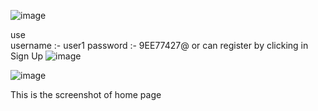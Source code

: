 ![image](https://github.com/gaganmeena05/User-Role-/assets/96836456/0ea0c0f0-8d41-498a-be38-9c3e54d6922d)

use <br/>
username :- user1
password :- 9EE77427@
or can register by clicking in Sign Up
![image](https://github.com/gaganmeena05/User-Role-/assets/96836456/cc516752-77ab-447d-8f21-716f8951a5bb)


![image](https://github.com/gaganmeena05/User-Role-/assets/96836456/fe433f02-f4ba-47b7-ba9e-0dae9bcb431d)

This is the screenshot of home page
